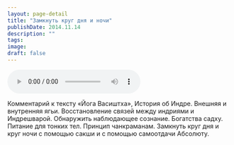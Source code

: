 ```yaml
---
layout: page-detail
title: "Замкнуть круг дня и ночи"
publishDate: 2014.11.14
description: ""
tags:
image:
draft: false
---
```


<audio title="2014.11.14 - Замкнуть круг дня и ночи.mp3" src="https://filer-api.advayta.org/v1.0/public/files/74459" controls=""></audio>

 Комментарий к тексту «Йога Васиштха», История об Индре. Внешняя и внутренняя ягьи. Восстановление связей между индриями и Индрешварой. Обнаружить наблюдающее сознание. Богатства садху. Питание для тонких тел. Принцип чанкраманам. Замкнуть круг дня и круг ночи с помощью сакши и с помощью самоотдачи Абсолюту. 

  
